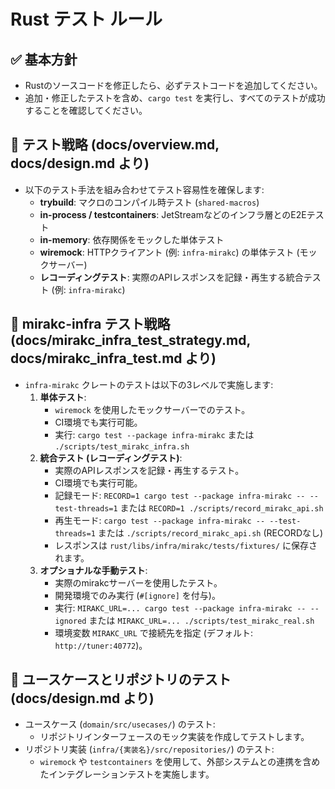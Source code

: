 # Rust テスト ルール

## ✅ 基本方針

- Rustのソースコードを修正したら、必ずテストコードを追加してください。
- 追加・修正したテストを含め、`cargo test` を実行し、すべてのテストが成功することを確認してください。

## 🧪 テスト戦略 (docs/overview.md, docs/design.md より)

- 以下のテスト手法を組み合わせてテスト容易性を確保します:
    - **trybuild**: マクロのコンパイル時テスト (`shared-macros`)
    - **in-process / testcontainers**: JetStreamなどのインフラ層とのE2Eテスト
    - **in-memory**: 依存関係をモックした単体テスト
    - **wiremock**: HTTPクライアント (例: `infra-mirakc`) の単体テスト (モックサーバー)
    - **レコーディングテスト**: 実際のAPIレスポンスを記録・再生する統合テスト (例: `infra-mirakc`)

## 🧪 mirakc-infra テスト戦略 (docs/mirakc_infra_test_strategy.md, docs/mirakc_infra_test.md より)

- `infra-mirakc` クレートのテストは以下の3レベルで実施します:
    1.  **単体テスト**:
        - `wiremock` を使用したモックサーバーでのテスト。
        - CI環境でも実行可能。
        - 実行: `cargo test --package infra-mirakc` または `./scripts/test_mirakc_infra.sh`
    2.  **統合テスト (レコーディングテスト)**:
        - 実際のAPIレスポンスを記録・再生するテスト。
        - CI環境でも実行可能。
        - 記録モード: `RECORD=1 cargo test --package infra-mirakc -- --test-threads=1` または `RECORD=1 ./scripts/record_mirakc_api.sh`
        - 再生モード: `cargo test --package infra-mirakc -- --test-threads=1` または `./scripts/record_mirakc_api.sh` (RECORDなし)
        - レスポンスは `rust/libs/infra/mirakc/tests/fixtures/` に保存されます。
    3.  **オプショナルな手動テスト**:
        - 実際のmirakcサーバーを使用したテスト。
        - 開発環境でのみ実行 (`#[ignore]` を付与)。
        - 実行: `MIRAKC_URL=... cargo test --package infra-mirakc -- --ignored` または `MIRAKC_URL=... ./scripts/test_mirakc_real.sh`
        - 環境変数 `MIRAKC_URL` で接続先を指定 (デフォルト: `http://tuner:40772`)。

## 🧪 ユースケースとリポジトリのテスト (docs/design.md より)

- ユースケース (`domain/src/usecases/`) のテスト:
    - リポジトリインターフェースのモック実装を作成してテストします。
- リポジトリ実装 (`infra/{実装名}/src/repositories/`) のテスト:
    - `wiremock` や `testcontainers` を使用して、外部システムとの連携を含めたインテグレーションテストを実施します。
